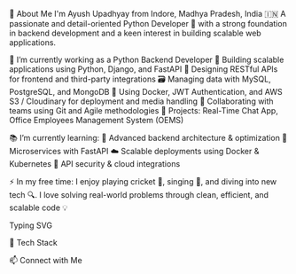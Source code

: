 👋 About Me
I'm Ayush Upadhyay from Indore, Madhya Pradesh, India 🇮🇳
A passionate and detail-oriented Python Developer 🐍 with a strong foundation in backend development and a keen interest in building scalable web applications.

🔭 I’m currently working as a Python Backend Developer
🧠 Building scalable applications using Python, Django, and FastAPI
🔗 Designing RESTful APIs for frontend and third-party integrations
🗃️ Managing data with MySQL, PostgreSQL, and MongoDB
🐳 Using Docker, JWT Authentication, and AWS S3 / Cloudinary for deployment and media handling
🤝 Collaborating with teams using Git and Agile methodologies
🚀 Projects: Real-Time Chat App, Office Employees Management System (OEMS)

📚 I’m currently learning:
🧩 Advanced backend architecture & optimization
🧵 Microservices with FastAPI
☁️ Scalable deployments using Docker & Kubernetes
🔐 API security & cloud integrations

⚡ In my free time:
I enjoy playing cricket 🏏, singing 🎤, and diving into new tech 🔍.
I love solving real-world problems through clean, efficient, and scalable code 💡



Typing SVG

🧰 Tech Stack
               

📫 Connect with Me
   
